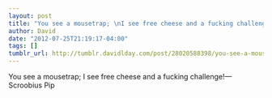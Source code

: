 ```yaml
---
layout: post
title: "You see a mousetrap; \nI see free cheese and a fucking challenge!"
author: David
date: "2012-07-25T21:19:17-04:00"
tags: []
tumblr_url: http://tumblr.davidlday.com/post/28020588398/you-see-a-mousetrap-i-see-free-cheese-and-a
---
```


You see a mousetrap; I see free cheese and a fucking challenge!— Scroobius Pip

